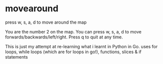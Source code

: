 # movearound
press w, s, a, d to move around the map

You are the number 2 on the map.
You can press w, s, a, d to move forwards/backwards/left/right.
Press q to quit at any time.

This is just my attempt at re-learning what i learnt in Python in Go.
uses for loops, while loops (which are for loops in go!), functions, slices & if statements 
